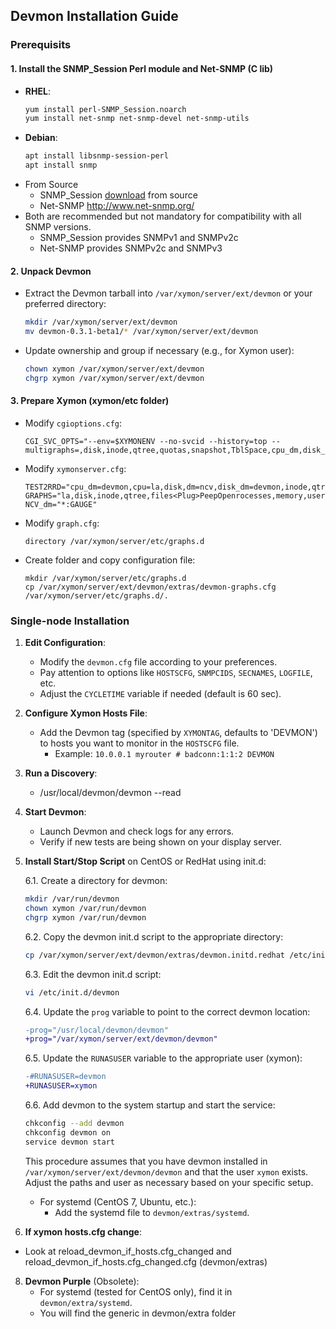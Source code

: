 <!DOCTYPE markdown>
## Devmon Installation Guide

### Prerequisits
#### 1. Install the SNMP_Session Perl module and Net-SNMP (C lib) ####
   - **RHEL**:
     ```bash
     yum install perl-SNMP_Session.noarch
     yum install net-snmp net-snmp-devel net-snmp-utils
     ```
   - **Debian**:
     ```bash
     apt install libsnmp-session-perl
     apt install snmp
     ```
   - From Source
     - SNMP_Session [download](https://github.com/sleinen/snmp-session) from source 
     - Net-SNMP http://www.net-snmp.org/ 
   - Both are recommended but not mandatory for compatibility with all SNMP versions.
     - SNMP_Session provides SNMPv1 and SNMPv2c 
     - Net-SNMP provides SNMPv2c and SNMPv3 

#### 2. Unpack Devmon ####
   - Extract the Devmon tarball into `/var/xymon/server/ext/devmon` or your preferred directory:
     ```bash
     mkdir /var/xymon/server/ext/devmon
     mv devmon-0.3.1-beta1/* /var/xymon/server/ext/devmon
     ```
   - Update ownership and group if necessary (e.g., for Xymon user):
     ```bash
     chown xymon /var/xymon/server/ext/devmon
     chgrp xymon /var/xymon/server/ext/devmon
     ```
#### 3. Prepare Xymon (xymon/etc folder) ####

   - Modify `cgioptions.cfg`:
     ```
     CGI_SVC_OPTS="--env=$XYMONENV --no-svcid --history=top --multigraphs=,disk,inode,qtree,quotas,snapshot,TblSpace,cpu_dm,disk_dm,mem_dm,if_col,if_dsc,if_err,if_load,fans,temp"
     ```

   - Modify `xymonserver.cfg`:
     ```
     TEST2RRD="cpu_dm=devmon,cpu=la,disk,dm=ncv,disk_dm=devmon,inode,qtree,memory,mem_dm=devmon,$PINGCOLUMN=tcp,http=tcp,dns=tcp,dig=tcp,time=ntpstat,vmstat,iostat,netstat,temperature,apache,bind,sendmail,mailq,nmailq=mailq,socks,bea,iishealth,citrix,bbgen,bbtest,bbproxy,hobbitd,files,procs=processes,ports,clock,lines,deltalines,ops,stats,cifs,JVM,JMS,HitCache,Session,JDBCConn,ExecQueue,JTA,TblSpace,RollBack,MemReq,InvObj,snapmirr,snaplist,snapshot,cpul=devmon,if_col=devmon,if_dsc=devmon,if_err=devmon,if_load=devmon,temp=devmon,paging,mdc,mdchitpct,cics,dsa,getvis,maxuser,nparts,xymongen,xymonnet,xymonproxy,xymond"
     GRAPHS="la,disk,inode,qtree,files<Plug>PeepOpenrocesses,memory,users,vmstat,iostat,tcp.http,tcp,ncv,netstat,ifstat,mrtg::1<Plug>PeepOpenorts,temperature,ntpstat,apache,bind,sendmail,mailq,socks,bea,iishealth,citrix,bbgen,bbtest,bbproxy,hobbitd,clock,lines,deltalines,ops,stats,cifs,JVM,JMS,HitCache,Session,JDBCConn,ExecQueue,JTA,TblSpace,RollBack,MemReq,InvObj,snapmirr,snaplist,snapshot,devmon::1,cpu_dm,disk_dm,if_col,if_dsc,if_err,if_load,mem_dm,temp<Plug>PeepOpenaging,mdc,mdchitpct,cics,dsa,getvis,maxuser,nparts,xymongen,xymonnet,xymonproxy,xymond"
     NCV_dm="*:GAUGE"
     ```

   - Modify `graph.cfg`:
     ```
     directory /var/xymon/server/etc/graphs.d
     ```

   - Create folder and copy configuration file:
     ```
     mkdir /var/xymon/server/etc/graphs.d
     cp /var/xymon/server/ext/devmon/extras/devmon-graphs.cfg /var/xymon/server/etc/graphs.d/.
     ```

### Single-node Installation

1. **Edit Configuration**:
   - Modify the `devmon.cfg` file according to your preferences.
   - Pay attention to options like `HOSTSCFG`, `SNMPCIDS`, `SECNAMES`, `LOGFILE`, etc.
   - Adjust the `CYCLETIME` variable if needed (default is 60 sec).

2. **Configure Xymon Hosts File**:
   - Add the Devmon tag (specified by `XYMONTAG`, defaults to 'DEVMON') to hosts you want to monitor in the `HOSTSCFG` file.
     - Example: `10.0.0.1 myrouter # badconn:1:1:2 DEVMON`


4. **Run a Discovery**:
   - /usr/local/devmon/devmon --read 

5. **Start Devmon**:
   - Launch Devmon and check logs for any errors.
   - Verify if new tests are being shown on your display server.

6. **Install Start/Stop Script** on CentOS or RedHat using init.d:

    6.1. Create a directory for devmon:

    ```bash
    mkdir /var/run/devmon
    chown xymon /var/run/devmon
    chgrp xymon /var/run/devmon
    ```

    6.2. Copy the devmon init.d script to the appropriate directory:

    ```bash
    cp /var/xymon/server/ext/devmon/extras/devmon.initd.redhat /etc/init.d/devmon
    ```

    6.3. Edit the devmon init.d script:

    ```bash
    vi /etc/init.d/devmon
    ```

    6.4. Update the `prog` variable to point to the correct devmon location:

    ```diff
    -prog="/usr/local/devmon/devmon"
    +prog="/var/xymon/server/ext/devmon/devmon"
    ```

    6.5. Update the `RUNASUSER` variable to the appropriate user (xymon):

    ```diff
    -#RUNASUSER=devmon
    +RUNASUSER=xymon
    ```

    6.6. Add devmon to the system startup and start the service:

    ```bash
    chkconfig --add devmon
    chkconfig devmon on
    service devmon start
    ```

    This procedure assumes that you have devmon installed in `/var/xymon/server/ext/devmon/devmon` and that the user `xymon` exists. Adjust the paths and user as necessary based on your specific setup.

   - For systemd (CentOS 7, Ubuntu, etc.):
     - Add the systemd file to `devmon/extras/systemd`.

7. **If xymon hosts.cfg change**:
  - Look at reload_devmon_if_hosts.cfg_changed and reload_devmon_if_hosts.cfg_changed.cfg (devmon/extras)

8. **Devmon Purple** (Obsolete):
   - For systemd (tested for CentOS only), find it in `devmon/extra/systemd`.
   - You will find the generic in devmon/extra folder 

